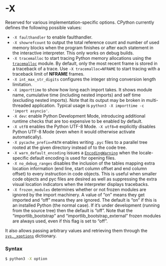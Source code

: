 # -X

Reserved for various implementation-specific options. CPython currently defines the following possible values:

- `-X faulthandler` to enable faulthandler.
- `-X showrefcount` to output the total reference count and number of used memory blocks when the program finishes or after each statement in the interactive interpreter. This only works on debug builds.
- `-X tracemalloc` to start tracing Python memory allocations using the [`tracemalloc`](/modules/tracemalloc.md) module. By default, only the most recent frame is stored in a traceback of a trace. Use `-X tracemalloc=NFRAME` to start tracing with a traceback limit of **NFRAME** frames.
- `-X int_max_str_digits` configures the integer string conversion length limitation.
- `-X importtime` to show how long each import takes. It shows module name, cumulative time (including nested imports) and self time (excluding nested imports). Note that its output may be broken in multi-threaded application. Typical usage is `python3 -X importtime -c 'import asyncio'`.
- `-X dev`: enable Python Development Mode, introducing additional runtime checks that are too expensive to be enabled by default.
- `-X utf8` enables the Python UTF-8 Mode. `-X utf8=0` explicitly disables Python UTF-8 Mode (even when it would otherwise activate automatically).
- `-X pycache_prefix=PATH` enables writing `.pyc` files to a parallel tree rooted at the given directory instead of to the code tree.
- `-X warn_default_encoding` issues a [`EncodingWarning`](/exceptions/EncodingWarning.md) when the locale-specific default encoding is used for opening files.
- `-X no_debug_ranges` disables the inclusion of the tables mapping extra location information (end line, start column offset and end column offset) to every instruction in code objects. This is useful when smaller code objects and pyc files are desired as well as suppressing the extra visual location indicators when the interpreter displays tracebacks.
- `-X frozen_modules` determines whether or not frozen modules are ignored by the import machinery. A value of “on” means they get imported and “off” means they are ignored. The default is “on” if this is an installed Python (the normal case). If it’s under development (running from the source tree) then the default is “off”. Note that the “importlib_bootstrap” and “importlib_bootstrap_external” frozen modules are always used, even if this flag is set to “off”.

It also allows passing arbitrary values and retrieving them through the [`sys._xoptions`](/modules/sys/_xoptions.md) dictionary.

### Syntax

```bash
$ python3 -X option
```